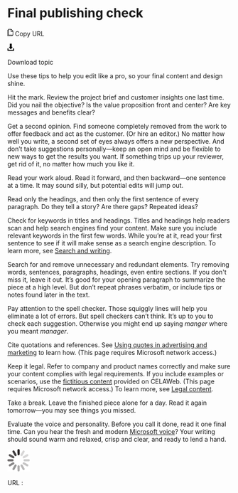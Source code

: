 ﻿# Final publishing check

![Copy URL](media/final-publishing-check/Copy.png)
Copy URL

![Download](media/final-publishing-check/Download.png)

Download topic

Use these tips to help you edit like
a pro, so your final content and design shine. 

Hit the mark. Review
the project brief and customer insights one last time. Did you nail the
objective? Is the value proposition front and center? Are key messages
and benefits clear? 

Get a second opinion. Find
someone completely removed from the work to offer feedback and act as
the customer. (Or hire an editor.) No matter how well you write, a
second set of eyes always offers a new perspective. And
don’t take suggestions personally—keep an open mind and be flexible to
new ways to get the results you want. If something trips up your
reviewer, get rid of it, no matter how much you like it.

Read your work aloud. Read it forward, and then backward—one sentence at a time. It may sound silly, but potential edits will jump out.

Read only the headings, and then only the first sentence of every paragraph. Do they tell a story? Are there gaps? Repeated ideas?

Check for keywords in titles and headings.
Titles and headings help readers scan and help search engines find
your content. Make sure you include relevant keywords in the first
few words. While you’re at it, read your first sentence to see if
it will make sense as a search engine description. To learn more, see [Search and writing](https://worldready.cloudapp.net/Styleguide/Read?id=2700&topicid=36379).

Search for and remove unnecessary and redundant elements.
Try removing words, sentences, paragraphs, headings, even entire
sections. If you don't miss it, leave it out. It’s good for your opening
paragraph to summarize the piece at a high level. But don’t repeat
phrases verbatim, or include tips or notes found later in the text.

Pay attention to the spell checker.
Those squiggly lines will help you eliminate a lot of errors. But
spell checkers can’t think. It’s up to you to check each
suggestion. Otherwise you might end up saying *manger* where you meant *manager*. 

Cite quotations and references. See [Using quotes in advertising and marketing](https://microsoft.sharepoint.com/sites/lcaweb/Home/Marketing/Marketing-and-Advertising-Content/Quotes) to learn how. (This page requires Microsoft network access.)

Keep it legal. Refer to
company and product names correctly and make sure your content complies
with legal requirements. If you include examples or scenarios, use the [fictitious content](https://microsoft.sharepoint.com/sites/LCAWeb/Home/Copyrights-Trademarks-and-Patents/Trademarks/Fictitious-Names) provided on CELAWeb. (This page requires Microsoft network access.) To learn more, see [Legal content](https://worldready.cloudapp.net/Styleguide/Read?id=2700&topicid=26694).

Take a break. Leave the finished piece alone for a day. Read it again tomorrow—you may see things you missed. 

Evaluate the voice and personality. Before you call it done, read it one final time. Can you hear the fresh and modern [Microsoft voice](https://worldready.cloudapp.net/Styleguide/Read?id=2700&topicid=28361)? Your writing should sound warm and relaxed, crisp and clear, and ready to lend a hand.

![In progress](media/final-publishing-check/activity-large.gif)

URL :
